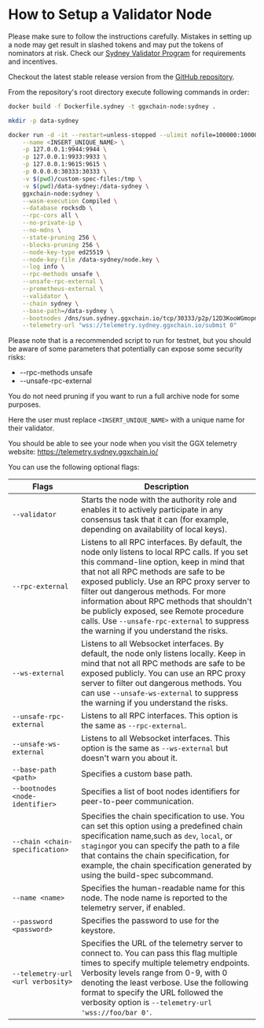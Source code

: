 # How to Setup a Validator Node

Please make sure to follow the instructions carefully. Mistakes in setting up a node may get result in slashed tokens and may put the tokens of nominators at risk. Check our [Sydney Validator Program](../sydney-validator-program.md) for requirements and incentives.

Checkout the latest stable release version from the [GitHub repository](https://github.com/ggxchain/ggxnode).

From the repository's root directory execute following commands in order:

```bash
docker build -f Dockerfile.sydney -t ggxchain-node:sydney .

mkdir -p data-sydney

docker run -d -it --restart=unless-stopped --ulimit nofile=100000:100000 \
    --name <INSERT_UNIQUE_NAME> \
    -p 127.0.0.1:9944:9944 \
    -p 127.0.0.1:9933:9933 \
    -p 127.0.0.1:9615:9615 \
    -p 0.0.0.0:30333:30333 \
    -v $(pwd)/custom-spec-files:/tmp \
    -v $(pwd)/data-sydney:/data-sydney \
    ggxchain-node:sydney \
    --wasm-execution Compiled \
    --database rocksdb \
    --rpc-cors all \
    --no-private-ip \
    --no-mdns \
    --state-pruning 256 \
    --blocks-pruning 256 \
    --node-key-type ed25519 \
    --node-key-file /data-sydney/node.key \
    --log info \
    --rpc-methods unsafe \
    --unsafe-rpc-external \
    --prometheus-external \
    --validator \
    --chain sydney \
    --base-path=/data-sydney \
    --bootnodes /dns/sun.sydney.ggxchain.io/tcp/30333/p2p/12D3KooWGmopnFNtQb2bo1irpjPLJUnmt9K4opTSHTMhYYobB8pC \
    --telemetry-url "wss://telemetry.sydney.ggxchain.io/submit 0"
```

Please note that is a recommended script to run for testnet, but you should be aware of some parameters that potentially can expose some security risks: 
* --rpc-methods unsafe
* --unsafe-rpc-external

You do not need pruning if you want to run a full archive node for some purposes.

Here the user must replace `<INSERT_UNIQUE_NAME>` with a unique name for their validator.

You should be able to see your node when you visit the GGX telemetry website: <https://telemetry.sydney.ggxchain.io/>

You can use the following optional flags:

| Flags                             | Description                                                                                                                                                                                                                                                                                                                                                                                                                                            |
| --------------------------------- | ------------------------------------------------------------------------------------------------------------------------------------------------------------------------------------------------------------------------------------------------------------------------------------------------------------------------------------------------------------------------------------------------------------------------------------------------------ |
| `--validator`                     | Starts the node with the authority role and enables it to actively participate in any consensus task that it can (for example, depending on availability of local keys).                                                                                                                                                                                                                                                                               |
| `--rpc-external`                  | Listens to all RPC interfaces. By default, the node only listens to local RPC calls. If you set this command-line option, keep in mind that that not all RPC methods are safe to be exposed publicly. Use an RPC proxy server to filter out dangerous methods. For more information about RPC methods that shouldn't be publicly exposed, see Remote procedure calls. Use `--unsafe-rpc-external` to suppress the warning if you understand the risks. |
| `--ws-external`                   | Listens to all Websocket interfaces. By default, the node only listens locally. Keep in mind that not all RPC methods are safe to be exposed publicly. You can use an RPC proxy server to filter out dangerous methods. You can use `--unsafe-ws-external` to suppress the warning if you understand the risks.                                                                                                                                        |
| `--unsafe-rpc-external`           | Listens to all RPC interfaces. This option is the same as `--rpc-external`.                                                                                                                                                                                                                                                                                                                                                                            |
| `--unsafe-ws-external`            | Listens to all Websocket interfaces. This option is the same as `--ws-external` but doesn't warn you about it.                                                                                                                                                                                                                                                                                                                                         |
| `--base-path <path>`              | Specifies a custom base path.                                                                                                                                                                                                                                                                                                                                                                                                                          |
| `--bootnodes <node-identifier>`   | Specifies a list of boot nodes identifiers for peer-to-peer communication.                                                                                                                                                                                                                                                                                                                                                                             |
| `--chain <chain-specification>`   | Specifies the chain specification to use. You can set this option using a predefined chain specification name,such as `dev`, `local`, or `staging`or you can specify the path to a file that contains the chain specification, for example, the chain specification generated by using the build-spec subcommand.                                                                                                                                      |
| `--name <name>`                   | Specifies the human-readable name for this node. The node name is reported to the telemetry server, if enabled.                                                                                                                                                                                                                                                                                                                                        |
| `--password <password>`           | Specifies the password to use for the keystore.                                                                                                                                                                                                                                                                                                                                                                                                        |
| `--telemetry-url <url verbosity>` | Specifies the URL of the telemetry server to connect to. You can pass this flag multiple times to specify multiple telemetry endpoints. Verbosity levels range from 0-9, with 0 denoting the least verbose. Use the following format to specify the URL followed the verbosity option is `--telemetry-url 'wss://foo/bar 0'`.                                                                                                                          |
